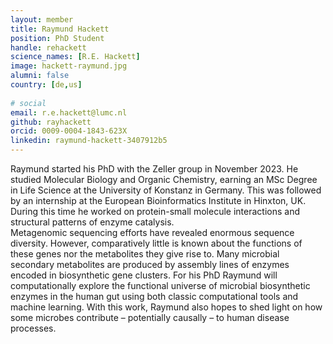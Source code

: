 ```yaml
---                                                                                                                                                                                                 
layout: member
title: Raymund Hackett
position: PhD Student
handle: rehackett
science_names: [R.E. Hackett] 
image: hackett-raymund.jpg
alumni: false
country: [de,us]
 
# social
email: r.e.hackett@lumc.nl
github: rayhackett
orcid: 0009-0004-1843-623X
linkedin: raymund-hackett-3407912b5
---
```


Raymund started his PhD with the Zeller group in November 2023. He studied Molecular Biology and Organic Chemistry, earning an MSc Degree in Life Science at the University of Konstanz in Germany. This was followed by an internship at the European Bioinformatics Institute in Hinxton, UK. During this time he worked on protein-small molecule interactions and structural patterns of enzyme catalysis.  
Metagenomic sequencing efforts have revealed enormous sequence diversity. However, comparatively little is known about the functions of these genes nor the metabolites they give rise to. Many microbial secondary metabolites are produced by assembly lines of enzymes encoded in biosynthetic gene clusters. For his PhD Raymund will computationally explore the functional universe of microbial biosynthetic enzymes in the human gut using both classic computational tools and machine learning. With this work, Raymund also hopes to shed light on how some microbes contribute – potentially causally – to human disease processes.  
